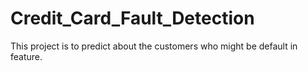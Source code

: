 # Credit_Card_Fault_Detection
This project is to predict about the customers who might be default in feature.
